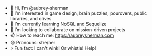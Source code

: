 - 👋 Hi, I’m @aubrey-sherman
- 👀 I’m interested in game design, brain puzzles, pourovers, public libraries, and olives
- 🌱 I’m currently learning NoSQL and Sequelize
- 💞️ I’m looking to collaborate on mission-driven projects
- 📫 How to reach me: https://aubreysherman.com
- 😄 Pronouns: she/her
- ⚡ Fun fact: I can't wink! Or whistle! Help!

<!---
aubrey-sherman/aubrey-sherman is a ✨ special ✨ repository because its `README.md` (this file) appears on your GitHub profile.
You can click the Preview link to take a look at your changes.
--->

